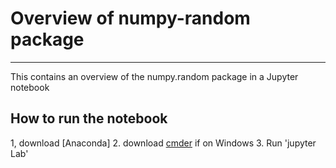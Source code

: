 # Overview of numpy-random package

***

This contains an overview of the numpy.random package in a Jupyter notebook

## How to run the notebook

1, download [Anaconda]
2. download [cmder]() if on Windows
3. Run 'jupyter Lab'
